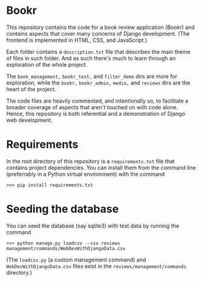 # Bookr
This repository contains the code for a book review application (Bookr) and contains aspects that cover many concerns of Django
development. (The frontend is implemented in HTML, CSS, and JavaScript.)

Each folder contains a `description.txt` file that describes the main theme of files in such folder. And as such there's much to
learn through an exploration of the whole project.

The `book_management,` `bookr_test,` and `filter_demo` dirs are more for exploration, while the `bookr,`
`bookr_admin,` `media,` and `reviews` dirs are the heart of the project.

The code files are heavily commented, and intentionally so, to facilitate a broader coverage of aspects that aren't touched on 
with code alone. Hence, this repository is both referential and a demonstration of Django web development. 

# Requirements
In the root directory of this repository is a `requirements.txt` file that contains project dependencies. You can install them
from the command line (preferrably in a Python virtual environment) with the command
```
>>> pip install requirements.txt
```

# Seeding the database
You can seed the database (say sqlite3) with test data by running the command
```
>>> python manage.py loadcsv --csv reviews management/commands/WebDevWithDjangoData.csv
```
(The `loadcsv.py` (a custom management command) and `WebDevWithDjangoData.csv` files exist in the `reviews/management/commands` directory.)
